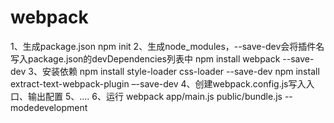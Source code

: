 # webpack
1、生成package.json
npm init
2、生成node_modules，--save-dev会将插件名写入package.json的devDependencies列表中
npm install webpack --save-dev
3、安装依赖
npm install style-loader css-loader --save-dev
npm install extract-text-webpack-plugin –-save-dev
4、创建webpack.config.js写入入口、输出配置
5、....
6、运行 webpack app/main.js public/bundle.js --modedevelopment
